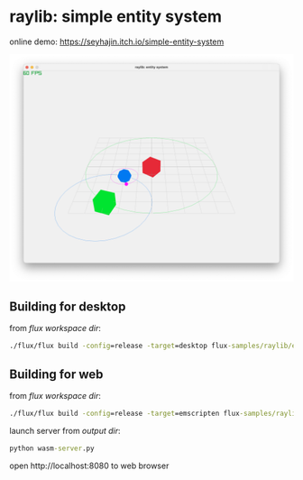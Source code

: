 # raylib: simple entity system

online demo: https://seyhajin.itch.io/simple-entity-system

![entity-system](entity-system.png)
## Building for desktop

from *flux workspace dir*:
```cmd
./flux/flux build -config=release -target=desktop flux-samples/raylib/entity-system
```

## Building for web

from *flux workspace dir*:
```cmd
./flux/flux build -config=release -target=emscripten flux-samples/raylib/entity-system
```

launch server from *output dir*:
```cmd
python wasm-server.py
```
 open http://localhost:8080 to web browser


